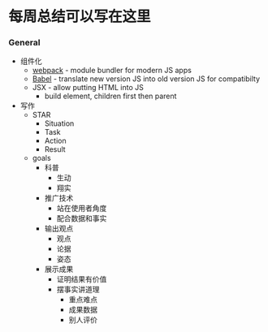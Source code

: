 # 每周总结可以写在这里

### General



*   组件化
    *   [webpack](https://webpack.js.org/concepts/) - module bundler for modern JS apps
    *   [Babel](https://github.com/babel/babel-loader) - translate new version JS into old version JS for compatibilty
    *   JSX - allow putting HTML into JS
        *   build element, children first then parent
*   写作
    *   STAR
        *   Situation
        *   Task
        *   Action
        *   Result
    *   goals
        *   科普
            *   生动
            *   翔实
        *   推广技术
            *   站在使用者角度
            *   配合数据和事实
        *   输出观点
            *   观点
            *   论据
            *   姿态
        *   展示成果
            *   证明结果有价值
            *   摆事实讲道理
                *   重点难点
                *   成果数据
                *   别人评价
